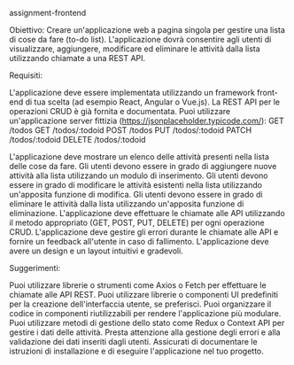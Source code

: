 assignment-frontend

Obiettivo: Creare un'applicazione web a pagina singola per gestire una lista di cose da fare (to-do list). L'applicazione dovrà consentire agli utenti di visualizzare, aggiungere, modificare ed eliminare le attività dalla lista utilizzando chiamate a una REST API.

Requisiti:

L'applicazione deve essere implementata utilizzando un framework front-end di tua scelta (ad esempio React, Angular o Vue.js).
La REST API per le operazioni CRUD è già fornita e documentata. Puoi utilizzare un'applicazione server fittizia (https://jsonplaceholder.typicode.com/):
GET /todos
GET /todos/:todoid
POST /todos
PUT /todos/:todoid
PATCH /todos/:todoid
DELETE /todos/:todoid

L'applicazione deve mostrare un elenco delle attività presenti nella lista delle cose da fare.
Gli utenti devono essere in grado di aggiungere nuove attività alla lista utilizzando un modulo di inserimento.
Gli utenti devono essere in grado di modificare le attività esistenti nella lista utilizzando un'apposita funzione di modifica.
Gli utenti devono essere in grado di eliminare le attività dalla lista utilizzando un'apposita funzione di eliminazione.
L'applicazione deve effettuare le chiamate alle API utilizzando il metodo appropriato (GET, POST, PUT, DELETE) per ogni operazione CRUD.
L'applicazione deve gestire gli errori durante le chiamate alle API e fornire un feedback all'utente in caso di fallimento.
L'applicazione deve avere un design e un layout intuitivi e gradevoli.

Suggerimenti:

Puoi utilizzare librerie o strumenti come Axios o Fetch per effettuare le chiamate alle API REST.
Puoi utilizzare librerie o componenti UI predefiniti per la creazione dell'interfaccia utente, se preferisci.
Puoi organizzare il codice in componenti riutilizzabili per rendere l'applicazione più modulare.
Puoi utilizzare metodi di gestione dello stato come Redux o Context API per gestire i dati delle attività.
Presta attenzione alla gestione degli errori e alla validazione dei dati inseriti dagli utenti.
Assicurati di documentare le istruzioni di installazione e di eseguire l'applicazione nel tuo progetto.
